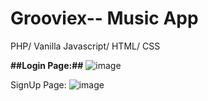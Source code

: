 # Grooviex-- Music App
PHP/ Vanilla Javascript/ HTML/ CSS

**##Login Page:##**
![image](https://github.com/NishatTaaha/Grooviex/assets/73392394/29639a08-c6d2-412c-945b-35dbf955749d)

SignUp Page:
![image](https://github.com/NishatTaaha/Grooviex/assets/73392394/a7407119-fdd1-45d5-9a38-3fa1b6485e04)


